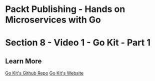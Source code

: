 # Packt Publishing - Hands on Microservices with Go
# Section 8 - Video 1 - Go Kit - Part 1

## Learn More

[Go Kit's Github Repo](https://github.com/go-kit/kit)
[Go Kit's Website](https://gokit.io/)

